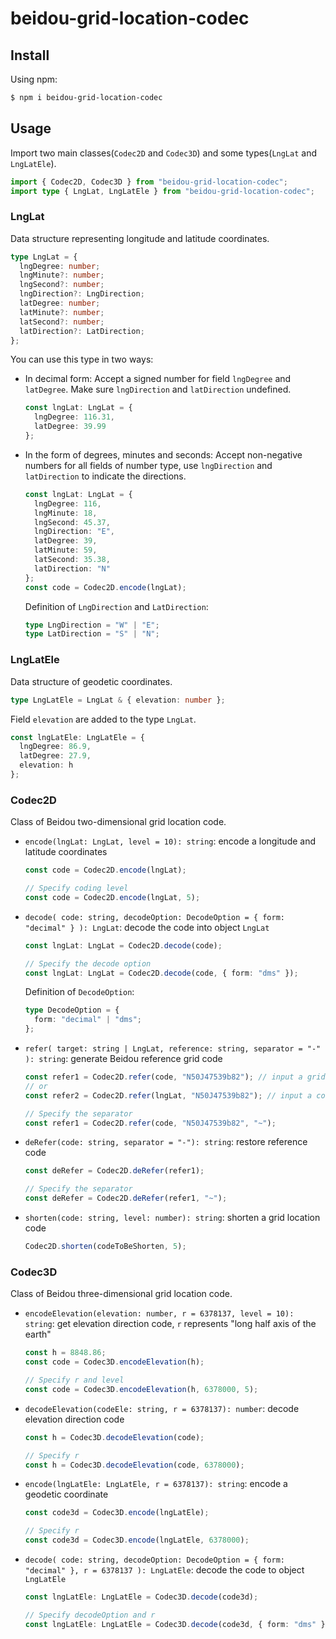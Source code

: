 # beidou-grid-location-codec

## Install

Using npm:

```sh
$ npm i beidou-grid-location-codec
```

## Usage

Import two main classes(`Codec2D` and `Codec3D`) and some types(`LngLat` and `LngLatEle`).

```typescript
import { Codec2D, Codec3D } from "beidou-grid-location-codec";
import type { LngLat, LngLatEle } from "beidou-grid-location-codec";
```

### LngLat

Data structure representing longitude and latitude coordinates.

```typescript
type LngLat = {
  lngDegree: number;
  lngMinute?: number;
  lngSecond?: number;
  lngDirection?: LngDirection;
  latDegree: number;
  latMinute?: number;
  latSecond?: number;
  latDirection?: LatDirection;
};
```

You can use this type in two ways:

- In decimal form: Accept a signed number for field `lngDegree` and `latDegree`. Make sure `lngDirection` and `latDirection` undefined.

  ```typescript
  const lngLat: LngLat = {
    lngDegree: 116.31,
    latDegree: 39.99
  };
  ```

- In the form of degrees, minutes and seconds: Accept non-negative numbers for all fields of number type, use `lngDirection` and `latDirection` to indicate the directions.
  ```typescript
  const lngLat: LngLat = {
    lngDegree: 116,
    lngMinute: 18,
    lngSecond: 45.37,
    lngDirection: "E",
    latDegree: 39,
    latMinute: 59,
    latSecond: 35.38,
    latDirection: "N"
  };
  const code = Codec2D.encode(lngLat);
  ```
  Definition of `LngDirection` and `LatDirection`:
  ```typescript
  type LngDirection = "W" | "E";
  type LatDirection = "S" | "N";
  ```

### LngLatEle

Data structure of geodetic coordinates.

```typescript
type LngLatEle = LngLat & { elevation: number };
```

Field `elevation` are added to the type `LngLat`.

```typescript
const lngLatEle: LngLatEle = {
  lngDegree: 86.9,
  latDegree: 27.9,
  elevation: h
};
```

### Codec2D

Class of Beidou two-dimensional grid location code.

- `encode(lngLat: LngLat, level = 10): string`: encode a longitude and latitude coordinates

  ```typescript
  const code = Codec2D.encode(lngLat);

  // Specify coding level
  const code = Codec2D.encode(lngLat, 5);
  ```

- `decode( code: string, decodeOption: DecodeOption = { form: "decimal" } ): LngLat`: decode the code into object `LngLat`

  ```typescript
  const lngLat: LngLat = Codec2D.decode(code);

  // Specify the decode option
  const lngLat: LngLat = Codec2D.decode(code, { form: "dms" });
  ```

  Definition of `DecodeOption`:

  ```typescript
  type DecodeOption = {
    form: "decimal" | "dms";
  };
  ```

- `refer( target: string | LngLat, reference: string, separator = "-" ): string`: generate Beidou reference grid code

  ```typescript
  const refer1 = Codec2D.refer(code, "N50J47539b82"); // input a grid location code
  // or
  const refer2 = Codec2D.refer(lngLat, "N50J47539b82"); // input a coordinates

  // Specify the separator
  const refer1 = Codec2D.refer(code, "N50J47539b82", "~");
  ```

- `deRefer(code: string, separator = "-"): string`: restore reference code

  ```typescript
  const deRefer = Codec2D.deRefer(refer1);

  // Specify the separator
  const deRefer = Codec2D.deRefer(refer1, "~");
  ```

- `shorten(code: string, level: number): string`: shorten a grid location code

  ```typescript
  Codec2D.shorten(codeToBeShorten, 5);
  ```

### Codec3D

Class of Beidou three-dimensional grid location code.

- `encodeElevation(elevation: number, r = 6378137, level = 10): string`: get elevation direction code, `r` represents "long half axis of the earth"

  ```typescript
  const h = 8848.86;
  const code = Codec3D.encodeElevation(h);

  // Specify r and level
  const code = Codec3D.encodeElevation(h, 6378000, 5);
  ```

- `decodeElevation(codeEle: string, r = 6378137): number`: decode elevation direction code

  ```typescript
  const h = Codec3D.decodeElevation(code);

  // Specify r
  const h = Codec3D.decodeElevation(code, 6378000);
  ```

- `encode(lngLatEle: LngLatEle, r = 6378137): string`: encode a geodetic coordinate

  ```typescript
  const code3d = Codec3D.encode(lngLatEle);

  // Specify r
  const code3d = Codec3D.encode(lngLatEle, 6378000);
  ```

- `decode( code: string, decodeOption: DecodeOption = { form: "decimal" }, r = 6378137 ): LngLatEle`: decode the code to object `LngLatEle`

  ```typescript
  const lngLatEle: LngLatEle = Codec3D.decode(code3d);

  // Specify decodeOption and r
  const lngLatEle: LngLatEle = Codec3D.decode(code3d, { form: "dms" }, 6378000);
  ```
